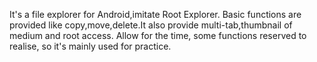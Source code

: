 It's a file explorer for Android,imitate Root Explorer.
Basic functions are provided like copy,move,delete.It also provide multi-tab,thumbnail of medium and root access.
Allow for the time, some functions reserved to realise, so it's mainly used for practice.
